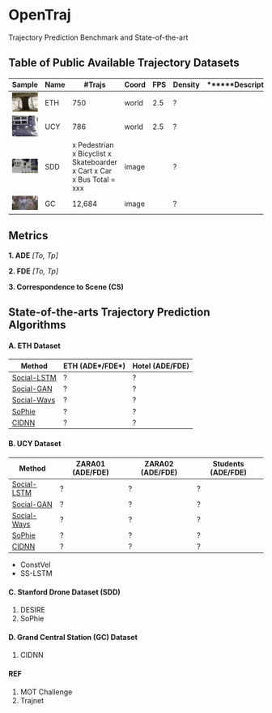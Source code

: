 # OpenTraj
Trajectory Prediction Benchmark and State-of-the-art


## Table of Public Available Trajectory Datasets

| Sample	                           | Name |	\#Trajs | Coord | FPS |	Density |	\*\*\*\*\*\*Description\*\*\*\*\*\* |	REF |
| ---------------------------------- | ---- | -------- | ----- | --- | -------- | ----- | ---- |
| ![](ETH/seq_eth/reference.png)     | ETH  | 750      | world | 2.5 | ?        |       | [website](http://www.vision.ee.ethz.ch/~stefpell/lta/index.html) [paper](https://ethz.ch/content/dam/ethz/special-interest/baug/igp/photogrammetry-remote-sensing-dam/documents/pdf/pellegrini09iccv.pdf)| 
| ![](UCY/data_zara01/reference.png) | UCY  | 786      | world | 2.5 | ?        |       | [website](https://graphics.cs.ucy.ac.cy/research/downloads/crowd-data) [paper](https://onlinelibrary.wiley.com/doi/full/10.1111/j.1467-8659.2007.01089.x)| 
| ![](SDD/coupa/video3/reference.jpg)| SDD  | x Pedestrian x Bicyclist x Skateboarder	x Cart	x Car	x Bus Total = xxx  | image |     | ?        |       | [website](http://cvgl.stanford.edu/projects/uav_data) [paper](http://svl.stanford.edu/assets/papers/ECCV16social.pdf)|
| ![](GC/reference.png)              | GC   | 12,684   | image |     | ?        |       | [dropbox](https://www.dropbox.com/s/7y90xsxq0l0yv8d/cvpr2015_pedestrianWalkingPathDataset.rar) [paper](http://openaccess.thecvf.com/content_cvpr_2015/html/Yi_Understanding_Pedestrian_Behaviors_2015_CVPR_paper.html)|


## Metrics
**1. ADE** _[To, Tp]_

**2. FDE** _[To, Tp]_

**3. Correspondence to Scene (CS)**

## State-of-the-arts Trajectory Prediction Algorithms
#### A. ETH Dataset
| Method	         | ETH (ADE*/FDE*) |	Hotel (ADE/FDE) |
| ---------------- | --------------- | ---------------- |
| [Social-LSTM]()  | ? | ? |
| [Social-GAN]()   | ? | ? |
| [Social-Ways]()  | ? | ? |
| [SoPhie]()       | ? | ? |
| [CIDNN]()        | ? | ? |

#### B. UCY Dataset
| Method           | ZARA01 (ADE/FDE) | ZARA02 (ADE/FDE) | Students (ADE/FDE) |
| ---------------- | ---------------- | ---------------- | ------------------ |
| [Social-LSTM]()  | ? | ? | ? |
| [Social-GAN]()   | ? | ? | ? |
| [Social-Ways]()  | ? | ? | ? |
| [SoPhie]()       | ? | ? | ? |
| [CIDNN]()        | ? | ? | ? |

- ConstVel
- SS-LSTM

#### C. Stanford Drone Dataset (SDD)
1. DESIRE
2. SoPhie

#### D. Grand Central Station (GC) Dataset
1. CIDNN

#### REF
1. MOT Challenge
2. Trajnet


